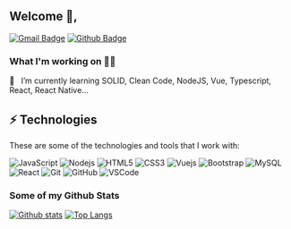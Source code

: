 ## Welcome 👋,
[![Gmail Badge](https://img.shields.io/badge/-ifelipesm@outlook.com-0078D4?style=flat&logo=microsoft%20outlook&logoColor=white&link=mailto:ifelipesm@outlook.com)](mailto:ifelipesm@outlook.com) [![Github Badge](https://img.shields.io/badge/-ifelipesm-grey?style=flat&logo=github&logoColor=white&link=https://github.com/ifelipesm/)](https://www.github.com/ifelipesm/) 



### What I'm working on 👨‍💻

🌱 &nbsp; I’m currently learning SOLID, Clean Code, NodeJS, Vue, Typescript, React, React Native...<br>




## ⚡ Technologies

These are some of the technologies and tools that I work with:


![JavaScript](https://img.shields.io/badge/-JavaScript-black?style=flat-square&logo=javascript)
![Nodejs](https://img.shields.io/badge/-Nodejs-339933?style=flat-square&logo=Node.js&logoColor=white)
![HTML5](https://img.shields.io/badge/-HTML5-E34F26?style=flat-square&logo=html5&logoColor=white)
![CSS3](https://img.shields.io/badge/-CSS3-1572B6?style=flat-square&logo=css3)
![Vuejs](https://img.shields.io/badge/Vue.js-35495E?style=flat-square&logo=vue.js&logoColor=4FC08D)
![Bootstrap](https://img.shields.io/badge/-Bootstrap-563D7C?style=flat-square&logo=bootstrap)
![MySQL](https://img.shields.io/badge/-MySQL-4479A1?style=flat-square&logo=mysql&logoColor=white)
![React](https://img.shields.io/badge/-React-61DAFB?style=flat-square&logoColor=white&logo=React)
![Git](https://img.shields.io/badge/-Git-black?style=flat-square&logo=git)
![GitHub](https://img.shields.io/badge/-GitHub-181717?style=flat-square&logo=github)
![VSCode](https://img.shields.io/badge/-VSCode-007ACC?style=flat-square&logo=visual-studio-code&logoColor=white)


### Some of my Github Stats


[![Github stats](https://github-readme-stats.vercel.app/api?username=ifelipesm&show_icons=true&include_all_commits=true&theme=synthwave)](https://github.com/ifelipesm/github-readme-stats)
[![Top Langs](https://github-readme-stats.vercel.app/api/top-langs/?username=ifelipesm&layout=compact&theme=synthwave)](https://github.com/ifelipesm/github-readme-stats)
